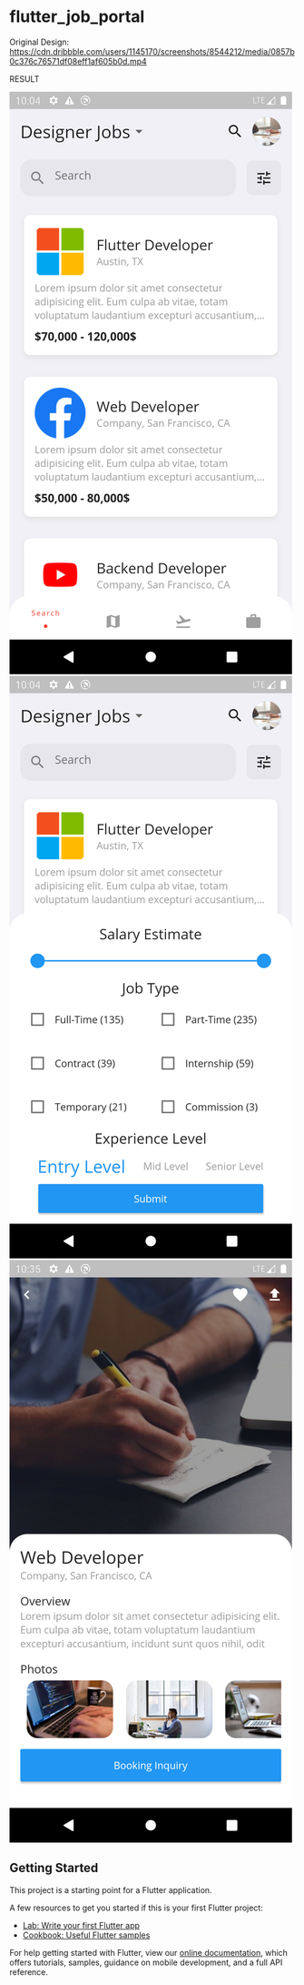 # flutter_job_portal

Original Design: https://cdn.dribbble.com/users/1145170/screenshots/8544212/media/0857b0c376c76571df08eff1af605b0d.mp4

RESULT

<img src="screenshot1.png">
<img src="screenshot2.png">
<img src="screenshot3.png">

## Getting Started

This project is a starting point for a Flutter application.

A few resources to get you started if this is your first Flutter project:

- [Lab: Write your first Flutter app](https://flutter.dev/docs/get-started/codelab)
- [Cookbook: Useful Flutter samples](https://flutter.dev/docs/cookbook)

For help getting started with Flutter, view our
[online documentation](https://flutter.dev/docs), which offers tutorials,
samples, guidance on mobile development, and a full API reference.
